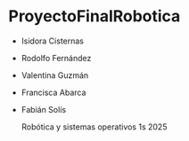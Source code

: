 # ProyectoFinalRobotica
- Isidora Cisternas
- Rodolfo Fernández
- Valentina Guzmán
- Francisca Abarca
- Fabián Solís

  
  Robótica y sistemas operativos 1s 2025

